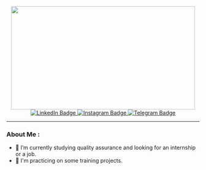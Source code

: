 <div id="header" align="center">
  <img src="https://media.giphy.com/media/l2R09a5L5Bb6ppV7y/giphy.gif" width="480" height="270"/>
</div>    
<div id="badges" align="center">
  <a href="https://www.linkedin.com/in/kristina-markevich-168242271/">
    <img src="https://img.shields.io/badge/LinkedIn-blue?style=for-the-badge&logo=linkedin&logoColor=white" alt="LinkedIn Badge"/>
  </a>
   <a href="https://instagram.com/paxiella?igshid=MzNlNGNkZWQ4Mg==">
    <img src="https://img.shields.io/badge/Instagram-red?style=for-the-badge&logo=instagram&logoColor=red" alt="Instagram Badge"/>
  </a>
  <a href="https://t.me/omoroshk">
    <img src="https://img.shields.io/badge/Telegram-blue?style=for-the-badge&logo=telegram&logoColor=white" alt="Telegram Badge"/>
  </a>
</div>

---
### About Me :
- 🌱 I’m currently studying quality assurance and looking for an internship or a job.
- 👯 I'm practicing on some training projects.




<!--
**KristinaMarkevich/KristinaMarkevich** is a ✨ _special_ ✨ repository because its `README.md` (this file) appears on your GitHub profile.

Here are some ideas to get you started:

- 🔭 I’m currently working on ...
- 🌱 I’m currently learning ...
- 👯 I’m looking to collaborate on ...
- 🤔 I’m looking for help with ...
- 💬 Ask me about ...
- 📫 How to reach me: ...
- 😄 Pronouns: ...
- ⚡ Fun fact: ...
-->

